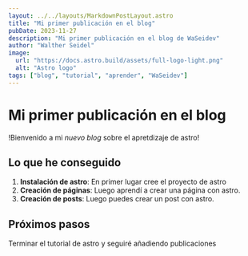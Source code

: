 ```yaml
---
layout: ../../layouts/MarkdownPostLayout.astro
title: "Mi primer publicación en el blog"
pubDate: 2023-11-27
description: "Mi primer publicación en el blog de WaSeidev"
author: "Walther Seidel"
image:
  url: "https://docs.astro.build/assets/full-logo-light.png"
  alt: "Astro logo"
tags: ["blog", "tutorial", "aprender", "WaSeidev"]
---
```


# Mi primer publicación en el blog

!Bienvenido a mi _nuevo blog_ sobre el apretdizaje de astro!

## Lo que he conseguido

1. **Instalación de astro**: En primer lugar cree el proyecto de astro
2. **Creación de páginas**: Luego aprendí a crear una página con astro.
3. **Creación de posts**: Luego puedes crear un post con astro.

## Próximos pasos

Terminar el tutorial de astro y seguiré añadiendo publicaciones
